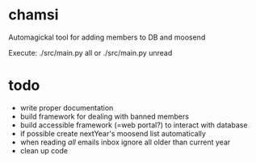 # chamsi

Automagickal tool for adding members to DB and moosend

Execute:
    ./src/main.py all
or 
    ./src/main.py unread

# todo
* write proper documentation
* build framework for dealing with banned members
* build accessible framework (=web portal?) to interact with database
* if possible create nextYear's moosend list automatically
* when reading _all_ emails inbox ignore all older than current year
* clean up code
